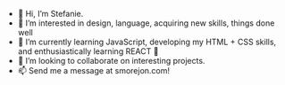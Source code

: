 - 👋 Hi, I’m Stefanie.
- 👀 I’m interested in design, language, acquiring new skills, things done well 
- 🌱 I’m currently learning JavaScript, developing my HTML + CSS skills, and enthusiastically learning REACT 💪
- 💞️ I’m looking to collaborate on interesting projects. 
- 📫 Send me a message at smorejon.com!                                                                                                     

<!---
smorejon305/smorejon305 is a ✨ special ✨ repository because its `README.md` (this file) appears on your GitHub profile.
You can click the Preview link to take a look at your changes.
--->
